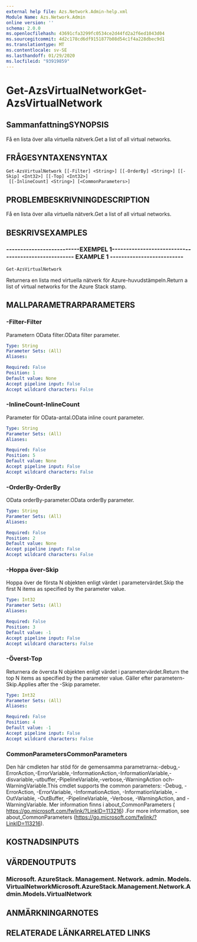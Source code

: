 ```yaml
---
external help file: Azs.Network.Admin-help.xml
Module Name: Azs.Network.Admin
online version: ''
schema: 2.0.0
ms.openlocfilehash: 43691cfa3299fc0534ce2d44fd2a2f6ed1043d04
ms.sourcegitcommit: 4d2c178cd6df9151877b08d54c1f4a228dbec9d1
ms.translationtype: MT
ms.contentlocale: sv-SE
ms.lasthandoff: 01/29/2020
ms.locfileid: "93919859"
---
```

# <span data-ttu-id="6b703-101">Get-AzsVirtualNetwork</span><span class="sxs-lookup"><span data-stu-id="6b703-101">Get-AzsVirtualNetwork</span></span>

## <span data-ttu-id="6b703-102">Sammanfattning</span><span class="sxs-lookup"><span data-stu-id="6b703-102">SYNOPSIS</span></span>
<span data-ttu-id="6b703-103">Få en lista över alla virtuella nätverk.</span><span class="sxs-lookup"><span data-stu-id="6b703-103">Get a list of all virtual networks.</span></span>

## <span data-ttu-id="6b703-104">FRÅGESYNTAXEN</span><span class="sxs-lookup"><span data-stu-id="6b703-104">SYNTAX</span></span>

```
Get-AzsVirtualNetwork [[-Filter] <String>] [[-OrderBy] <String>] [[-Skip] <Int32>] [[-Top] <Int32>]
 [[-InlineCount] <String>] [<CommonParameters>]
```

## <span data-ttu-id="6b703-105">PROBLEMBESKRIVNING</span><span class="sxs-lookup"><span data-stu-id="6b703-105">DESCRIPTION</span></span>
<span data-ttu-id="6b703-106">Få en lista över alla virtuella nätverk.</span><span class="sxs-lookup"><span data-stu-id="6b703-106">Get a list of all virtual networks.</span></span>

## <span data-ttu-id="6b703-107">BESKRIVS</span><span class="sxs-lookup"><span data-stu-id="6b703-107">EXAMPLES</span></span>

### <span data-ttu-id="6b703-108">--------------------------EXEMPEL 1--------------------------</span><span class="sxs-lookup"><span data-stu-id="6b703-108">-------------------------- EXAMPLE 1 --------------------------</span></span>
```
Get-AzsVirtualNetwork
```

<span data-ttu-id="6b703-109">Returnera en lista med virtuella nätverk för Azure-huvudstämpeln.</span><span class="sxs-lookup"><span data-stu-id="6b703-109">Return a list of virtual networks for the Azure Stack stamp.</span></span>

## <span data-ttu-id="6b703-110">MALLPARAMETRAR</span><span class="sxs-lookup"><span data-stu-id="6b703-110">PARAMETERS</span></span>

### <span data-ttu-id="6b703-111">-Filter</span><span class="sxs-lookup"><span data-stu-id="6b703-111">-Filter</span></span>
<span data-ttu-id="6b703-112">Parametern OData filter.</span><span class="sxs-lookup"><span data-stu-id="6b703-112">OData filter parameter.</span></span>

```yaml
Type: String
Parameter Sets: (All)
Aliases: 

Required: False
Position: 1
Default value: None
Accept pipeline input: False
Accept wildcard characters: False
```

### <span data-ttu-id="6b703-113">-InlineCount</span><span class="sxs-lookup"><span data-stu-id="6b703-113">-InlineCount</span></span>
<span data-ttu-id="6b703-114">Parameter för OData-antal.</span><span class="sxs-lookup"><span data-stu-id="6b703-114">OData inline count parameter.</span></span>

```yaml
Type: String
Parameter Sets: (All)
Aliases: 

Required: False
Position: 5
Default value: None
Accept pipeline input: False
Accept wildcard characters: False
```

### <span data-ttu-id="6b703-115">-OrderBy</span><span class="sxs-lookup"><span data-stu-id="6b703-115">-OrderBy</span></span>
<span data-ttu-id="6b703-116">OData orderBy-parameter.</span><span class="sxs-lookup"><span data-stu-id="6b703-116">OData orderBy parameter.</span></span>

```yaml
Type: String
Parameter Sets: (All)
Aliases: 

Required: False
Position: 2
Default value: None
Accept pipeline input: False
Accept wildcard characters: False
```

### <span data-ttu-id="6b703-117">-Hoppa över</span><span class="sxs-lookup"><span data-stu-id="6b703-117">-Skip</span></span>
<span data-ttu-id="6b703-118">Hoppa över de första N objekten enligt värdet i parametervärdet.</span><span class="sxs-lookup"><span data-stu-id="6b703-118">Skip the first N items as specified by the parameter value.</span></span>

```yaml
Type: Int32
Parameter Sets: (All)
Aliases: 

Required: False
Position: 3
Default value: -1
Accept pipeline input: False
Accept wildcard characters: False
```

### <span data-ttu-id="6b703-119">-Överst</span><span class="sxs-lookup"><span data-stu-id="6b703-119">-Top</span></span>
<span data-ttu-id="6b703-120">Returnera de översta N objekten enligt värdet i parametervärdet.</span><span class="sxs-lookup"><span data-stu-id="6b703-120">Return the top N items as specified by the parameter value.</span></span>
<span data-ttu-id="6b703-121">Gäller efter parametern-Skip.</span><span class="sxs-lookup"><span data-stu-id="6b703-121">Applies after the -Skip parameter.</span></span>

```yaml
Type: Int32
Parameter Sets: (All)
Aliases: 

Required: False
Position: 4
Default value: -1
Accept pipeline input: False
Accept wildcard characters: False
```

### <span data-ttu-id="6b703-122">CommonParameters</span><span class="sxs-lookup"><span data-stu-id="6b703-122">CommonParameters</span></span>
<span data-ttu-id="6b703-123">Den här cmdleten har stöd för de gemensamma parametrarna:-debug,-ErrorAction,-ErrorVariable,-InformationAction,-InformationVariable,-disvariable,-utbuffer,-PipelineVariable,-verbose,-WarningAction och-WarningVariable.</span><span class="sxs-lookup"><span data-stu-id="6b703-123">This cmdlet supports the common parameters: -Debug, -ErrorAction, -ErrorVariable, -InformationAction, -InformationVariable, -OutVariable, -OutBuffer, -PipelineVariable, -Verbose, -WarningAction, and -WarningVariable.</span></span> <span data-ttu-id="6b703-124">Mer information finns i about_CommonParameters ( https://go.microsoft.com/fwlink/?LinkID=113216) .</span><span class="sxs-lookup"><span data-stu-id="6b703-124">For more information, see about_CommonParameters (https://go.microsoft.com/fwlink/?LinkID=113216).</span></span>

## <span data-ttu-id="6b703-125">KOSTNADS</span><span class="sxs-lookup"><span data-stu-id="6b703-125">INPUTS</span></span>

## <span data-ttu-id="6b703-126">VÄRDEN</span><span class="sxs-lookup"><span data-stu-id="6b703-126">OUTPUTS</span></span>

### <span data-ttu-id="6b703-127">Microsoft. AzureStack. Management. Network. admin. Models. VirtualNetwork</span><span class="sxs-lookup"><span data-stu-id="6b703-127">Microsoft.AzureStack.Management.Network.Admin.Models.VirtualNetwork</span></span>

## <span data-ttu-id="6b703-128">ANMÄRKNINGAR</span><span class="sxs-lookup"><span data-stu-id="6b703-128">NOTES</span></span>

## <span data-ttu-id="6b703-129">RELATERADE LÄNKAR</span><span class="sxs-lookup"><span data-stu-id="6b703-129">RELATED LINKS</span></span>

